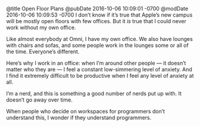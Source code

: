 @title Open Floor Plans
@pubDate 2016-10-06 10:09:01 -0700
@modDate 2016-10-06 10:09:53 -0700
I don’t know if it’s true that Apple’s new campus will be mostly open floors with few offices. But it *is* true that I could never work without my own office.

Like almost everybody at Omni, I have my own office. We also have lounges with chairs and sofas, and some people work in the lounges some or all of the time. Everyone’s different.

Here’s why I work in an office: when I’m around other people — it doesn’t matter who they are — I feel a constant low-simmering level of anxiety. And I find it extremely difficult to be productive when I feel any level of anxiety at all.

I’m a nerd, and this is something a good number of nerds put up with. It doesn’t go away over time.

When people who decide on workspaces for programmers don’t understand this, I wonder if they understand programmers.
